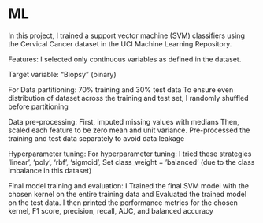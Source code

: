 # ML
In this project, I trained a support vector machine (SVM) classifiers using the Cervical
Cancer dataset in the UCI Machine Learning Repository.

Features:
I selected only continuous variables as defined in the dataset.

Target variable:
“Biopsy” (binary)

For Data partitioning:
70% training and 30% test data
To ensure even distribution of dataset across the training and test set, I randomly shuffled before partitioning

Data pre-processing:
First, imputed missing values with medians
Then, scaled each feature to be zero mean and unit variance. Pre-processed the training and test data separately to avoid data leakage

Hyperparameter tuning:
For hyperparameter tuning: I tried these strategies ‘linear’, ‘poly’, ‘rbf’, ‘sigmoid’, Set class_weight = ’balanced’ (due to the class imbalance in this dataset)

Final model training and evaluation:
I Trained the final SVM model with the chosen kernel on the entire training data
and Evaluated the trained model on the test data. I then printed the performance metrics for the chosen kernel, F1 score, precision, recall, AUC, and balanced accuracy

